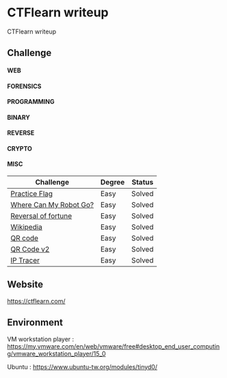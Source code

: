 # CTFlearn writeup
CTFlearn writeup

## Challenge
#### WEB
#### FORENSICS
#### PROGRAMMING
#### BINARY
#### REVERSE
#### CRYPTO
#### MISC
|Challenge|Degree|Status|
|-|-|-|
|[Practice Flag](MISC/Practice%20Flag/README.md)|Easy|Solved|
|[Where Can My Robot Go?](MISC/Where%20Can%20My%20Robot%20Go/README.md)|Easy|Solved|
|[Reversal of fortune](MISC/Reversal%20of%20fortune/README.md)|Easy|Solved|
|[Wikipedia](MISC/Wikipedia/README.md)|Easy|Solved|
|[QR code](MISC/QR%20code/README.md)|Easy|Solved|
|[QR Code v2](MISC/QR%20Code%20v2/README.md)|Easy|Solved|
|[IP Tracer](MISC/IP%20Tracer/README.md)|Easy|Solved|


## Website
https://ctflearn.com/

## Environment
VM workstation player : https://my.vmware.com/en/web/vmware/free#desktop_end_user_computing/vmware_workstation_player/15_0

Ubuntu : https://www.ubuntu-tw.org/modules/tinyd0/
